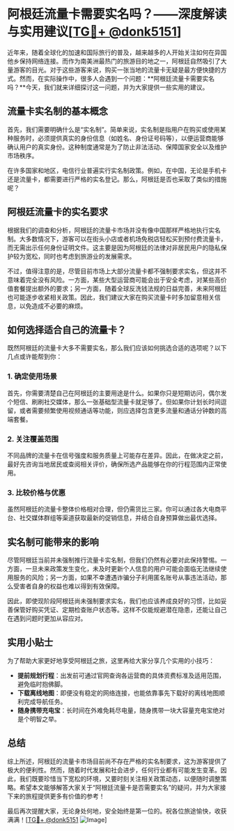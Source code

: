 # 阿根廷流量卡需要实名吗？——深度解读与实用建议[[TG💪+ @donk5151](https://t.me/s/donk5151)]

近年来，随着全球化的加速和国际旅行的普及，越来越多的人开始关注如何在异国他乡保持网络连接。而作为南美洲最热门的旅游目的地之一，阿根廷自然吸引了大量游客的目光。对于这些游客来说，购买一张当地的流量卡无疑是最方便快捷的方式。然而，在实际操作中，很多人会遇到一个问题：**阿根廷流量卡需要实名吗？**今天，我们就来详细探讨这一问题，并为大家提供一些实用的建议。

## 流量卡实名制的基本概念

首先，我们需要明确什么是“实名制”。简单来说，实名制是指用户在购买或使用某种服务时，必须提供真实的身份信息（如姓名、身份证号码等），以便运营商能够确认用户的真实身份。这种制度通常是为了防止非法活动、保障国家安全以及维护市场秩序。

在许多国家和地区，电信行业普遍实行实名制政策。例如，在中国，无论是手机卡还是流量卡，都需要进行严格的实名登记。那么，阿根廷是否也采取了类似的措施呢？

## 阿根廷流量卡的实名要求

根据我们的调查和分析，阿根廷的流量卡市场并没有像中国那样严格地执行实名制。大多数情况下，游客可以在街头小店或者机场免税店轻松买到预付费流量卡，而无需出示任何身份证明文件。这主要是因为阿根廷的法律对非居民用户的隐私保护较为宽松，同时也考虑到旅游业的发展需求。

不过，值得注意的是，尽管目前市场上大部分流量卡都不强制要求实名，但这并不意味着完全没有风险。一方面，某些大型运营商可能会出于安全考虑，对某些高价值套餐提出额外的要求；另一方面，随着全球反洗钱法规的日益完善，未来阿根廷也可能逐步收紧相关政策。因此，我们建议大家在购买流量卡时多加留意相关信息，以免造成不必要的麻烦。

## 如何选择适合自己的流量卡？

既然阿根廷的流量卡大多不需要实名，那么我们应该如何挑选合适的选项呢？以下几点或许能帮到你：

### 1. 确定使用场景
首先，你需要清楚自己在阿根廷的主要用途是什么。如果你只是短期访问，偶尔发个短信、刷刷社交媒体，那么一张基础型流量卡就足够了。但如果你计划长时间逗留，或者需要频繁使用视频通话等功能，则应选择包含更多流量和通话分钟数的高端套餐。

### 2. 关注覆盖范围
不同品牌的流量卡在信号强度和服务质量上可能存在差异。因此，在做决定之前，最好先咨询当地居民或查阅相关评价，确保所选产品能够在你的行程范围内正常使用。

### 3. 比较价格与优惠
虽然阿根廷的流量卡整体价格相对合理，但仍需货比三家。你可以通过各大电商平台、社交媒体群组等渠道获取最新的促销信息，并结合自身预算做出最优选择。

## 实名制可能带来的影响

尽管阿根廷当前并未强制推行流量卡实名制，但我们仍然有必要对此保持警惕。一方面，一旦未来政策发生变化，未及时更新个人信息的用户可能会面临无法继续使用服务的风险；另一方面，如果不幸遭遇诈骗分子利用匿名账号从事违法活动，那么受害者自身的权益也难以得到有效保障。

因此，即使现阶段阿根廷尚未强制要求实名，我们也应该养成良好的习惯，比如妥善保管好购买凭证、定期检查账户状态等。这样不仅能规避潜在隐患，还能让自己在遇到问题时更加从容应对。

## 实用小贴士

为了帮助大家更好地享受阿根廷之旅，这里再给大家分享几个实用的小技巧：

- **提前规划行程**：出发前可通过官网查询各运营商的具体资费标准及适用范围，避免临时抱佛脚。
- **下载离线地图**：即便没有稳定的网络连接，也能依靠事先下载好的离线地图顺利完成导航任务。
- **随身携带充电宝**：长时间在外难免耗尽电量，随身携带一块大容量充电宝绝对是个明智之举。

## 总结

综上所述，阿根廷的流量卡市场目前尚不存在严格的实名制要求，这为游客提供了极大的便利性。然而，随着时代发展和社会进步，任何行业都有可能发生变革。因此，我们既要珍惜当下宽松的环境，又要时刻关注相关政策动态，以便随时调整策略。希望本文能够解答大家关于“阿根廷流量卡是否需要实名”的疑问，并为大家接下来的旅程提供更多有价值的参考！

最后再次提醒大家，无论身处何地，安全始终是第一位的。祝各位旅途愉快，收获满满！[[TG💪+ @donk5151](https://t.me/s/donk5151) ![Image](https://i.postimg.cc/rwNCRYN7/Snipaste-2025-04-30-17-27-05.png)]